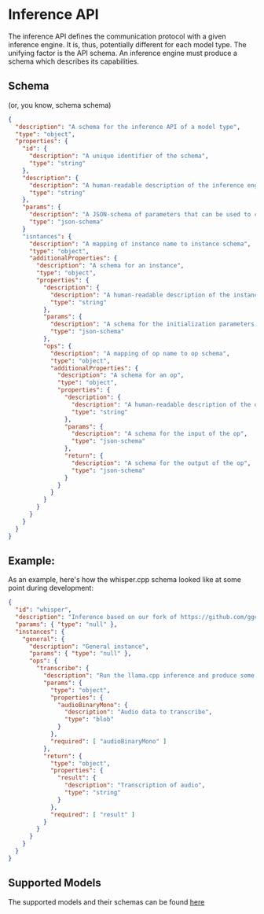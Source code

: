 # Inference API

The inference API defines the communication protocol with a given inference engine. It is, thus, potentially different for each model type. The unifying factor is the API schema. An inference engine must produce a schema which describes its capabilities.

## Schema

(or, you know, schema schema)

```json
{
  "description": "A schema for the inference API of a model type",
  "type": "object",
  "properties": {
    "id": {
      "description": "A unique identifier of the schema",
      "type": "string"
    },
    "description": {
      "description": "A human-readable description of the inference engine",
      "type": "string"
    },
    "params": {
      "description": "A JSON-schema of parameters that can be used to create a model",
      "type": "json-schema"
    }
    "isntances": {
      "description": "A mapping of instance name to instance schema",
      "type": "object",
      "additionalProperties": {
        "description": "A schema for an instance",
        "type": "object",
        "properties": {
          "description": {
            "description": "A human-readable description of the instance",
            "type": "string"
          },
          "params": {
            "description": "A schema for the initialization parameters of the instance",
            "type": "json-schema"
          },
          "ops": {
            "description": "A mapping of op name to op schema",
            "type": "object",
            "additionalProperties": {
              "description": "A schema for an op",
              "type": "object",
              "properties": {
                "description": {
                  "description": "A human-readable description of the op",
                  "type": "string"
                },
                "params": {
                  "description": "A schema for the input of the op",
                  "type": "json-schema"
                },
                "return": {
                  "description": "A schema for the output of the op",
                  "type": "json-schema"
                }
              }
            }
          }
        }
      }
    }
  }
}
```

## Example: 

As an example, here's how the whisper.cpp schema looked like at some point during development:

```json
{
  "id": "whisper",
  "description": "Inference based on our fork of https://github.com/ggerganov/whisper.cpp",
  "params": { "type": "null" },
  "instances": {
    "general": {
      "description": "General instance",
      "params": { "type": "null" },
      "ops": {
        "transcribe": {
          "description": "Run the llama.cpp inference and produce some output",
          "params": {
            "type": "object",
            "properties": {
              "audioBinaryMono": {
                "description": "Audio data to transcribe",
                "type": "blob"
              }
            },
            "required": [ "audioBinaryMono" ]
          },
          "return": {
            "type": "object",
            "properties": {
              "result": {
                "description": "Transcription of audio",
                "type": "string"
              }
            },
            "required": [ "result" ]
          }
        }
      }
    }
  }
}
```

## Supported Models

The supported models and their schemas can be found [here](https://alpacacore.com/docs/getting-started/models)

